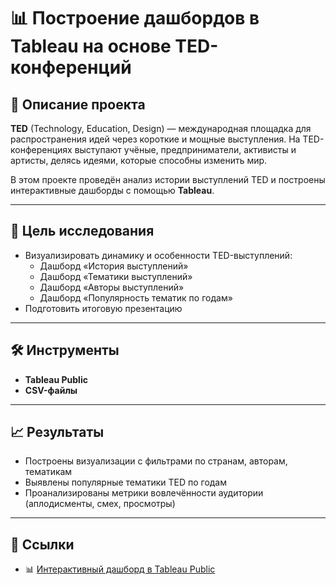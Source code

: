 # 📊 Построение дашбордов в Tableau на основе TED-конференций

## 📌 Описание проекта  
**TED** (Technology, Education, Design) — международная площадка для распространения идей через короткие и мощные выступления. На TED-конференциях выступают учёные, предприниматели, активисты и артисты, делясь идеями, которые способны изменить мир.

В этом проекте проведён анализ истории выступлений TED и построены интерактивные дашборды с помощью **Tableau**.

---

## 🎯 Цель исследования

- Визуализировать динамику и особенности TED-выступлений:
  - Дашборд «История выступлений»
  - Дашборд «Тематики выступлений»
  - Дашборд «Авторы выступлений»
  - Дашборд «Популярность тематик по годам»
- Подготовить итоговую презентацию

---

## 🛠️ Инструменты

- **Tableau Public**
- **CSV-файлы**

---

## 📈 Результаты

- Построены визуализации с фильтрами по странам, авторам, тематикам
- Выявлены популярные тематики TED по годам
- Проанализированы метрики вовлечённости аудитории (аплодисменты, смех, просмотры)

---

## 🔗 Ссылки

- 📊 [Интерактивный дашборд в Tableau Public](https://public.tableau.com/views/project_17237539165810/sheet21?:language=en-GB&publish=yes&:sid=&:redirect=auth&:display_count=n&:origin=viz_share_link)
